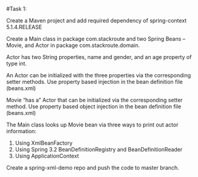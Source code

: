 #Task 1:

Create a Maven project and add required dependency of spring-context 5.1.4.RELEASE

Create a Main class in package com.stackroute and two Spring Beans – Movie, and Actor in
package com.stackroute.domain.

Actor has two String properties, name and gender, and an age property of type int.

An Actor can be initialized with the three properties via the corresponding setter methods. Use
property based injection in the bean definition file (beans.xml)

Movie “has a” Actor that can be initialized via the corresponding setter method. Use property
based object injection in the bean definition file (beans.xml)

The Main class looks up Movie bean via three ways to print out actor information:

1. Using XmlBeanFactory
2. Using Spring 3.2 BeanDefinitionRegistry and BeanDefinitionReader
3. Using ApplicationContext

Create a spring-xml-demo repo and push the code to master branch.
